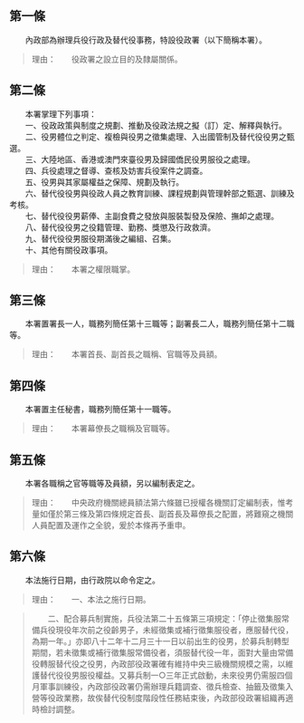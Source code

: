 第一條 
-------
　　內政部為辦理兵役行政及替代役事務，特設役政署（以下簡稱本署）。  
> 理由：　　役政署之設立目的及隸屬關係。



第二條 
-------
　　本署掌理下列事項：  
　　一、役政政策與制度之規劃、推動及役政法規之擬（訂）定、解釋與執行。  
　　二、役男體位之判定、複檢與役男之徵集處理、入出國管制及替代役役男之甄選。  
　　三、大陸地區、香港或澳門來臺役男及歸國僑民役男服役之處理。  
　　四、兵役處理之督導、查核及妨害兵役案件之調查。  
　　五、役男與其家屬權益之保障、規劃及執行。  
　　六、替代役役男與役政人員之教育訓練、課程規劃與管理幹部之甄選、訓練及考核。  
　　七、替代役役男薪俸、主副食費之發放與服裝製發及保險、撫卹之處理。  
　　八、替代役役男之役籍管理、勤務、獎懲及行政救濟。  
　　九、替代役役男服役期滿後之編組、召集。  
　　十、其他有關役政事項。  
> 理由：　　本署之權限職掌。



第三條 
-------
　　本署置署長一人，職務列簡任第十三職等；副署長二人，職務列簡任第十二職等。  
> 理由：　　本署首長、副首長之職稱、官職等及員額。



第四條 
-------
　　本署置主任秘書，職務列簡任第十一職等。  
> 理由：　　本署幕僚長之職稱及官職等。



第五條 
-------
　　本署各職稱之官等職等及員額，另以編制表定之。  
> 理由：　　中央政府機關總員額法第六條雖已授權各機關訂定編制表，惟考量如僅於第三條及第四條規定首長、副首長及幕僚長之配置，將難窺之機關人員配置及運作之全貌，爰於本條再予重申。



第六條 
-------
　　本法施行日期，由行政院以命令定之。  
> 理由：　　一、本法之施行日期。

> 　　二、配合募兵制實施，兵役法第二十五條第三項規定：「停止徵集服常備兵役現役年次前之役齡男子，未經徵集或補行徵集服役者，應服替代役，為期一年。」亦即八十二年十二月三十一日以前出生的役男，於募兵制轉型期間，若未徵集或補行徵集服常備役者，須服替代役一年，面對大量由常備役轉服替代役之役男，內政部役政署確有維持中央三級機關規模之需，以維護替代役役男服役權益。又募兵制一○三年正式啟動，未來役男仍需服四個月軍事訓練役，內政部役政署仍需辦理兵籍調查、徵兵檢查、抽籤及徵集入營等役政業務，故俟替代役制度階段性任務結束後，內政部役政署組織再適時檢討調整。